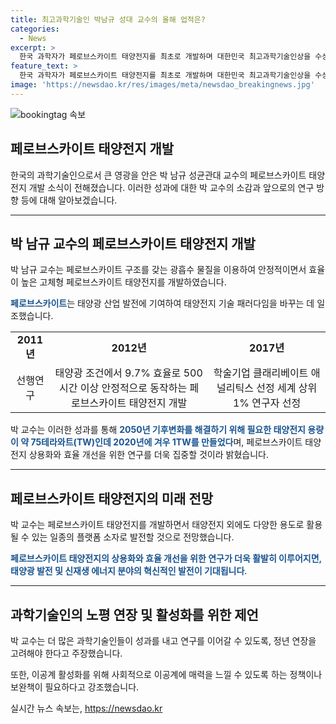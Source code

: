 ```yaml
---
title: 최고과학기술인 박남규 성대 교수의 올해 업적은?
categories:
  - News
excerpt: >
  한국 과학자가 페로브스카이트 태양전지를 최초로 개발하며 대한민국 최고과학기술인상을 수상했다. 박남규 교수는 세계 태양광 산업 발전에 이바지한 공로로 선정되었으며, 10일에는 대통령상과 3억원 상금을 받게 된다. 페로브스카이트 태양전지는 기후변화 대응을 위한 향후 연구를 이끌어나갈 것으로 기대되며, 박 교수는 성과가 있는 연구자의 정년 폐지를 고려해야 한다고 주장했다.
feature_text: >
  한국 과학자가 페로브스카이트 태양전지를 최초로 개발하며 대한민국 최고과학기술인상을 수상했다. 박남규 교수는 세계 태양광 산업 발전에 이바지한 공로로 선정되었으며, 10일에는 대통령상과 3억원 상금을 받게 된다. 페로브스카이트 태양전지는 기후변화 대응을 위한 향후 연구를 이끌어나갈 것으로 기대되며, 박 교수는 성과가 있는 연구자의 정년 폐지를 고려해야 한다고 주장했다.
image: 'https://newsdao.kr/res/images/meta/newsdao_breakingnews.jpg'
---
```


<p><img src="https://newsdao.kr/res/images/meta/newsdao_breakingnews.jpg" alt="bookingtag 속보" /></p>

<h2>페로브스카이트 태양전지 개발</h2>

<p data-ke-size="size16">한국의 과학기술인으로서 큰 영광을 안은 박 남규 성균관대 교수의 페로브스카이트 태양전지 개발 소식이 전해졌습니다. 이러한 성과에 대한 박 교수의 소감과 앞으로의 연구 방향 등에 대해 알아보겠습니다.</p>

<hr>

<h2 data-ke-size="size26">박 남규 교수의 페로브스카이트 태양전지 개발</h2>

<p data-ke-size="size16">박 남규 교수는 페로브스카이트 구조를 갖는 광흡수 물질을 이용하여 안정적이면서 효율이 높은 고체형 페로브스카이트 태양전지를 개발하였습니다.</p>

<p data-ke-size="size16"><b><span style="color: #1a5490;">페로브스카이트</span></b>는 태양광 산업 발전에 기여하여 태양전지 기술 패러다임을 바꾸는 데 일조했습니다.</p>

<table>
    <tbody>
        <tr>
            <td style="text-align: center; height: 17px;"><b>2011년</b></td>
            <td style="text-align: center; height: 17px;"><b>2012년</b></td>
            <td style="text-align: center; height: 17px;"><b>2017년</b></td>
        </tr>
        <tr>
            <td style="text-align: center;">선행연구</td>
            <td style="text-align: center;">태양광 조건에서 9.7% 효율로 500시간 이상 안정적으로 동작하는 페로브스카이트 태양전지 개발</td>
            <td style="text-align: center;">학술기업 클래리베이트 애널리틱스 선정 세계 상위 1% 연구자 선정</td>
        </tr>
    </tbody>
</table>

<p data-ke-size="size16">박 교수는 이러한 성과를 통해 <b><span style="color: #1a5490;">2050년 기후변화를 해결하기 위해 필요한 태양전지 용량이 약 75테라와트(TW)인데 2020년에 겨우 1TW를 만들었다</span></b>며, 페로브스카이트 태양전지 상용화와 효율 개선을 위한 연구를 더욱 집중할 것이라 밝혔습니다.</p>

<hr>

<h2 data-ke-size="size26">페로브스카이트 태양전지의 미래 전망</h2>

<p data-ke-size="size16">박 교수는 페로브스카이트 태양전지를 개발하면서 태양전지 외에도 다양한 용도로 활용될 수 있는 일종의 플랫폼 소자로 발전할 것으로 전망했습니다.</p>

<p data-ke-size="size16"><b><span style="color: #1a5490;">페로브스카이트 태양전지의 상용화와 효율 개선을 위한 연구가 더욱 활발히 이루어지면, 태양광 발전 및 신재생 에너지 분야의 혁신적인 발전이 기대됩니다</span></b>.</p>

<hr>

<h2 data-ke-size="size26">과학기술인의 노평 연장 및 활성화를 위한 제언</h2>

<p data-ke-size="size16">박 교수는 더 많은 과학기술인들이 성과를 내고 연구를 이어갈 수 있도록, 정년 연장을 고려해야 한다고 주장했습니다.</p>

<p data-ke-size="size16">또한, 이공계 활성화를 위해 사회적으로 이공계에 매력을 느낄 수 있도록 하는 정책이나 보완책이 필요하다고 강조했습니다.</p>
실시간 뉴스 속보는, <a href="https://newsdao.kr" rel="dofollow">https://newsdao.kr</a>


